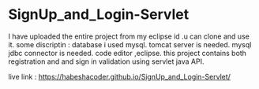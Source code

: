 # SignUp_and_Login-Servlet
I have uploaded the entire project from my eclipse id .u can clone and use it.
some discriptin : database i used mysql.
                  tomcat server is needed.
                  mysql jdbc connector is needed.
                  code editor ,eclipse.
this project contains both registration and and sign in validation using servlet java API.

live link :  https://habeshacoder.github.io/SignUp_and_Login-Servlet/
